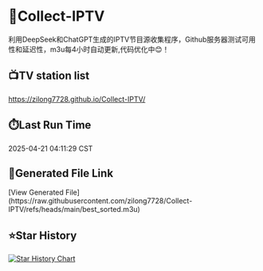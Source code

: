 # 📡Collect-IPTV
利用DeepSeek和ChatGPT生成的IPTV节目源收集程序，Github服务器测试可用性和延迟性，m3u每4小时自动更新,代码优化中😊！
## 📺️TV station list
https://zilong7728.github.io/Collect-IPTV/
## ⏱️Last Run Time
<!-- Last Run Time --> 2025-04-21 04:11:29 CST
## 🔗Generated File Link
<!-- Generated File Link --> [View Generated File](https://raw.githubusercontent.com/zilong7728/Collect-IPTV/refs/heads/main/best_sorted.m3u)

## ⭐️Star History

[![Star History Chart](https://api.star-history.com/svg?repos=zilong7728/Collect-IPTV&type=Date)](https://star-history.com/#zilong7728/Collect-IPTV&Date)
